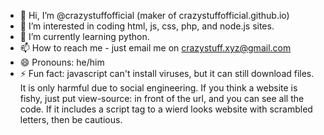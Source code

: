 - 👋 Hi, I’m @crazystuffofficial (maker of crazystuffofficial.github.io)
- 👀 I’m interested in coding html, js, css, php, and node.js sites.
- 🌱 I’m currently learning python.
- 📫 How to reach me - just email me on crazystuff.xyz@gmail.com
- 😄 Pronouns: he/him
- ⚡ Fun fact: javascript can't install viruses, but it can still download files. It is only harmful due to social engineering. If you think a website is fishy, just put view-source: in front of the url, and you can see all the code. If it includes a script tag to a wierd looks website with scrambled letters, then be cautious.

<!---
crazystuffofficial/crazystuffofficial is a ✨ special ✨ repository because its `README.md` (this file) appears on your GitHub profile.
You can click the Preview link to take a look at your changes.
--->
